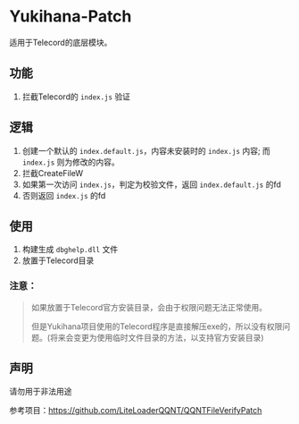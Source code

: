 # Yukihana-Patch

适用于Telecord的底层模块。

## 功能

1. 拦截Telecord的 `index.js` 验证

## 逻辑

1. 创建一个默认的 `index.default.js`，内容未安装时的 `index.js` 内容; 而 `index.js` 则为修改的内容。
2. 拦截CreateFileW
3. 如果第一次访问 `index.js`，判定为校验文件，返回 `index.default.js` 的fd
4. 否则返回 `index.js` 的fd

## 使用

1. 构建生成 `dbghelp.dll` 文件
2. 放置于Telecord目录

### 注意：

> 如果放置于Telecord官方安装目录，会由于权限问题无法正常使用。
> 
> 但是Yukihana项目使用的Telecord程序是直接解压exe的，所以没有权限问题。(将来会变更为使用临时文件目录的方法，以支持官方安装目录)

## 声明

请勿用于非法用途

参考项目：https://github.com/LiteLoaderQQNT/QQNTFileVerifyPatch